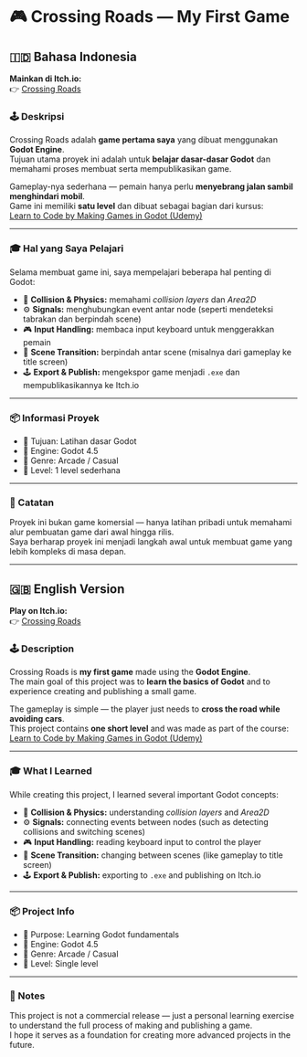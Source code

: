 # 🎮 Crossing Roads — My First Game

## 🇮🇩 Bahasa Indonesia

**Mainkan di Itch.io:**  
👉 [Crossing Roads](https://halzamy.itch.io/crossingroads)

### 🕹️ Deskripsi
Crossing Roads adalah **game pertama saya** yang dibuat menggunakan **Godot Engine**.  
Tujuan utama proyek ini adalah untuk **belajar dasar-dasar Godot** dan memahami proses membuat serta mempublikasikan game.

Gameplay-nya sederhana — pemain hanya perlu **menyebrang jalan sambil menghindari mobil**.  
Game ini memiliki **satu level** dan dibuat sebagai bagian dari kursus:  
[Learn to Code by Making Games in Godot (Udemy)](https://www.udemy.com/course/learn-to-code-by-making-games-in-godot/)

---

### 🎓 Hal yang Saya Pelajari
Selama membuat game ini, saya mempelajari beberapa hal penting di Godot:
- 🧱 **Collision & Physics:** memahami *collision layers* dan *Area2D* 
- ⚙️ **Signals:** menghubungkan event antar node (seperti mendeteksi tabrakan dan berpindah scene)  
- 🎮 **Input Handling:** membaca input keyboard untuk menggerakkan pemain  
- 🔄 **Scene Transition:** berpindah antar scene (misalnya dari gameplay ke title screen)  
- 🕹️ **Export & Publish:** mengekspor game menjadi `.exe` dan mempublikasikannya ke Itch.io  

---

### 📦 Informasi Proyek
- 🎯 Tujuan: Latihan dasar Godot  
- 🔧 Engine: Godot 4.5  
- 🧩 Genre: Arcade / Casual  
- 📁 Level: 1 level sederhana  

---

### 🧠 Catatan
Proyek ini bukan game komersial — hanya latihan pribadi untuk memahami alur pembuatan game dari awal hingga rilis.  
Saya berharap proyek ini menjadi langkah awal untuk membuat game yang lebih kompleks di masa depan.

---

## 🇬🇧 English Version

**Play on Itch.io:**  
👉 [Crossing Roads](https://halzamy.itch.io/crossingroads)

### 🕹️ Description
Crossing Roads is **my first game** made using the **Godot Engine**.  
The main goal of this project was to **learn the basics of Godot** and to experience creating and publishing a small game.

The gameplay is simple — the player just needs to **cross the road while avoiding cars**.  
This project contains **one short level** and was made as part of the course:  
[Learn to Code by Making Games in Godot (Udemy)](https://www.udemy.com/course/learn-to-code-by-making-games-in-godot/)

---

### 🎓 What I Learned
While creating this project, I learned several important Godot concepts:
- 🧱 **Collision & Physics:** understanding *collision layers* and *Area2D*  
- ⚙️ **Signals:** connecting events between nodes (such as detecting collisions and switching scenes)  
- 🎮 **Input Handling:** reading keyboard input to control the player  
- 🔄 **Scene Transition:** changing between scenes (like gameplay to title screen)  
- 🕹️ **Export & Publish:** exporting to `.exe` and publishing on Itch.io  

---

### 📦 Project Info
- 🎯 Purpose: Learning Godot fundamentals  
- 🔧 Engine: Godot 4.5  
- 🧩 Genre: Arcade / Casual  
- 📁 Level: Single level   

---

### 🧠 Notes
This project is not a commercial release — just a personal learning exercise to understand the full process of making and publishing a game.  
I hope it serves as a foundation for creating more advanced projects in the future.
